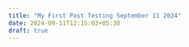 ```yaml
---
title: "My First Post Testing September 11 2024"
date: 2024-09-11T12:15:03+05:30
draft: true
---
```


